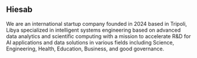 ## Hiesab

We are an international startup company founded in 2024 based in Tripoli, Libya specialized in intelligent systems engineering based on advanced data analytics and scientific computing with a mission to accelerate R&D for AI applications and data solutions in various fields including Science, Engineering, Health, Education, Business, and good governance.
